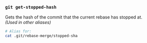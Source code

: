 ### `git get-stopped-hash`


Gets the hash of the commit that the current rebase has stopped at.
<br>_(Used in other aliases)_

```bash
# Alias for:
cat .git/rebase-merge/stopped-sha
```
